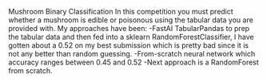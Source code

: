 Mushroom Binary Classification
In this competition you must predict whether a mushroom is edible or poisonous using the tabular data
you are provided with.
My approaches have been:
  -FastAI TabularPandas to prep the tabular data and then fed into a sklearn RandomForestClassifier, I
   have gotten about a 0.52 on my best submission which is pretty bad since it is not any better than
   random guessing.
  -From-scratch neural network which accuracy ranges between 0.45 and 0.52
  -Next approach is a RandomForest from scratch.

